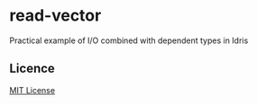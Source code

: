 # read-vector

Practical example of I/O combined with dependent types in Idris

## Licence

[MIT License][licence]

[licence]: LICENSE
